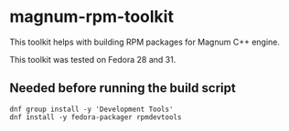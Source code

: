 # magnum-rpm-toolkit

This toolkit helps with building RPM packages for Magnum C++ engine.

This toolkit was tested on Fedora 28 and 31.

## Needed before running the build script
```
dnf group install -y 'Development Tools'
dnf install -y fedora-packager rpmdevtools
```
